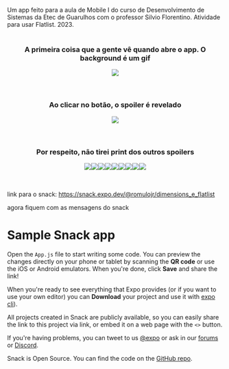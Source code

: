 Um app feito para a aula de Mobile I do curso de Desenvolvimento de Sistemas da Etec de Guarulhos com o professor Silvio Florentino. Atividade para usar Flatlist. 2023.
<br><br>
<div align="center">
  <h3>A primeira coisa que a gente vê quando abre o app. O background é um gif</h3>
  <img src="ImagensGit/1.png">
</div>
<br><br>
<div align="center">
  <h3>Ao clicar no botão, o spoiler é revelado</h3>
  <img src="ImagensGit/2.png">
</div>
<br><br>
<div align="center">
  <h3>Por respeito, não tirei print dos outros spoilers</h3>
  <img src="ImagensGit/3.png"><img src="ImagensGit/4.png"><img src="ImagensGit/5.png"><img src="ImagensGit/6.png"><img src="ImagensGit/7.png"><img src="ImagensGit/8.png"><img src="ImagensGit/9.png"><img src="ImagensGit/10.png"><img src="ImagensGit/11.png">
</div>
<br><br>

link para o snack: https://snack.expo.dev/@romulojr/dimensions_e_flatlist

agora fiquem com as mensagens do snack
# Sample Snack app

Open the `App.js` file to start writing some code. You can preview the changes directly on your phone or tablet by scanning the **QR code** or use the iOS or Android emulators. When you're done, click **Save** and share the link!

When you're ready to see everything that Expo provides (or if you want to use your own editor) you can **Download** your project and use it with [expo cli](https://docs.expo.dev/get-started/installation/#expo-cli)).

All projects created in Snack are publicly available, so you can easily share the link to this project via link, or embed it on a web page with the `<>` button.

If you're having problems, you can tweet to us [@expo](https://twitter.com/expo) or ask in our [forums](https://forums.expo.dev/c/expo-dev-tools/61) or [Discord](https://chat.expo.dev/).

Snack is Open Source. You can find the code on the [GitHub repo](https://github.com/expo/snack).
